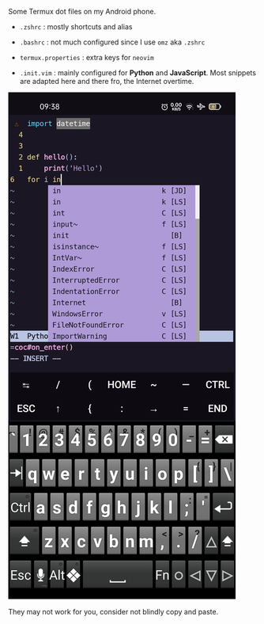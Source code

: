 Some Termux dot files on my Android phone.

- `.zshrc` : mostly shortcuts and alias
- `.bashrc` : not much configured since I use `omz` aka `.zshrc` 
- `termux.properties` : extra keys for `neovim`

- `.init.vim` : mainly configured for **Python** and **JavaScript**. Most snippets are adapted here and there fro, the Internet overtime.


![](termux-neovim.jpg)

They may not work for you, consider not blindly copy and paste.
